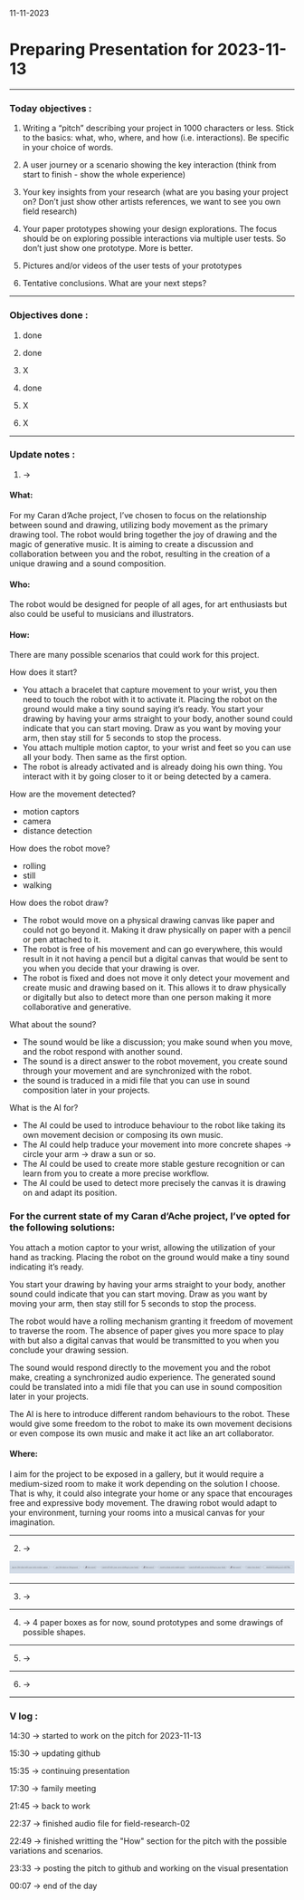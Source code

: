 11-11-2023
# Preparing Presentation for 2023-11-13

---

### Today objectives :
1. Writing a “pitch” describing your project in 1000 characters or less. Stick to the basics: what, who, where, and how (i.e. interactions). Be specific in your choice of words.

2. A user journey or a scenario showing the key interaction (think from start to finish - show the whole experience)
 
3. Your key insights from your research (what are you basing your project on? Don’t just show other artists references, we want to see you own field research)
 
4. Your paper prototypes showing your design explorations. The focus should be on exploring possible interactions via multiple user tests. So don’t just show one prototype. More is better.
 
5. Pictures and/or videos of the user tests of your prototypes
 
6. Tentative conclusions. What are your next steps?

---

### Objectives done : 

1. done

2. done

3. X

4. done

5. X

6. X


---

### Update notes : 

1. -> 

#### What:

For my Caran d’Ache project, I’ve chosen to focus on the relationship between sound and drawing, utilizing body movement as the primary drawing tool. The robot would bring together the joy of drawing and the magic of generative music. It is aiming to create a discussion and collaboration between you and the robot, resulting in the creation of a unique drawing and a sound composition.

#### Who:

The robot would be designed for people of all ages, for art enthusiasts but also could be useful to musicians and illustrators.

#### How:

There are many possible scenarios that could work for this project.

How does it start? 
- You attach a bracelet that capture movement to your wrist, you then need to touch the robot with it to activate it. Placing the robot on the ground would make a tiny sound saying it’s ready. You start your drawing by having your arms straight to your body, another sound could indicate that you can start moving. Draw as you want by moving your arm, then stay still for 5 seconds to stop the process.
-  You attach multiple motion captor, to your wrist and feet so you can use all your body. Then same as the first option.
- The robot is already activated and is already doing his own thing. You interact with it by going closer to it or being detected by a camera.

How are the movement detected?

- motion captors
- camera 
- distance detection

How does the robot move?

- rolling
- still
- walking

How does the robot draw?

- The robot would move on a physical drawing canvas like paper and could not go beyond it. Making it draw physically on paper with a pencil or pen attached to it.
- The robot is free of his movement and can go everywhere, this would result in it not having a pencil but a digital canvas that would be sent to you when you decide that your drawing is over.
- The robot is fixed and does not move it only detect your movement and create music and drawing based on it. This allows it to draw physically or digitally but also to detect more than one person making it more collaborative and generative.

What about the sound?

- The sound would be like a discussion; you make sound when you move, and the robot respond with another sound.
- The sound is a direct answer to the robot movement, you create sound through your movement and are synchronized with the robot.
- the sound is traduced in a midi file that you can use in sound composition later in your projects.

What is the AI for?

- The AI could be used to introduce behaviour to the robot like taking its own movement decision or composing its own music.
- The AI could help traduce your movement into more concrete shapes -> circle your arm -> draw a sun or so.
- The AI could be used to create more stable gesture recognition or can learn from you to create a more precise workflow.
- The AI could be used to detect more precisely the canvas it is drawing on and adapt its position.

### For the current state of my Caran d’Ache project, I’ve opted for the following solutions: 

You attach a motion captor to your wrist, allowing the utilization of your hand as tracking. Placing the robot on the ground would make a tiny sound indicating it’s ready. 

You start your drawing by having your arms straight to your body, another sound could indicate that you can start moving. Draw as you want by moving your arm, then stay still for 5 seconds to stop the process. 

The robot would have a rolling mechanism granting it freedom of movement to traverse the room. The absence of paper gives you more space to play with but also a digital canvas that would be transmitted to you when you conclude your drawing session. 

The sound would respond directly to the movement you and the robot make, creating a synchronized audio experience. The generated sound could be translated into a midi file that you can use in sound composition later in your projects. 

The AI is here to introduce different random behaviours to the robot. These would give some freedom to the robot to make its own movement decisions or even compose its own music and make it act like an art collaborator.

#### Where:

I aim for the project to be exposed in a gallery, but it would require a medium-sized room to make it work depending on the solution I choose. That is why, it could also integrate your home or any space that encourages free and expressive body movement. The drawing robot would adapt to your environment, turning your rooms into a musical canvas for your imagination. 


---
2. -> 

![Alt text](images/user-journey.png)

---
3. -> 

---
4. -> 4 paper boxes as for now, sound prototypes and some drawings of possible shapes.

---
5. -> 

---
6. -> 

---


### V log :

14:30 -> started to work on the pitch for 2023-11-13

15:30 -> updating github

15:35 -> continuing presentation

17:30 -> family meeting

21:45 -> back to work

22:37 -> finished audio file for field-research-02

22:49 -> finished writting the "How" section for the pitch with the possible variations and scenarios.

23:33 -> posting the pitch to github and working on the visual presentation

00:07 -> end of the day